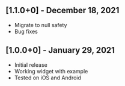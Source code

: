 ## [1.1.0+0] - December 18, 2021

* Migrate to null safety
* Bug fixes

## [1.0.0+0] - January 29, 2021

* Initial release
* Working widget with example
* Tested on iOS and Android
